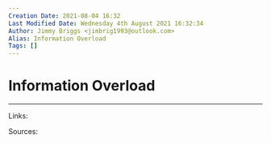 ```yaml
---
Creation Date: 2021-08-04 16:32
Last Modified Date: Wednesday 4th August 2021 16:32:34
Author: Jimmy Briggs <jimbrig1993@outlook.com>
Alias: Information Overload
Tags: []
---
```


# Information Overload

***

Links: 

Sources:

